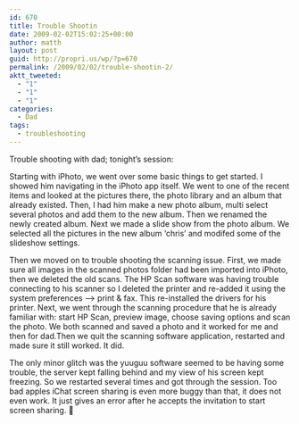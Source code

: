 ```yaml
---
id: 670
title: Trouble Shootin
date: 2009-02-02T15:02:25+00:00
author: matth
layout: post
guid: http://propri.us/wp/?p=670
permalink: /2009/02/02/trouble-shootin-2/
aktt_tweeted:
  - "1"
  - "1"
  - "1"
categories:
  - Dad
tags:
  - troubleshooting
---
```

Trouble shooting with dad; tonight&#8217;s session:

Starting with iPhoto, we went over some basic things to get started. I showed him navigating in the iPhoto app itself. We went to one of the recent items and looked at the pictures there, the photo library and an album that already existed. Then, I had him make a new photo album, multi select several photos and add them to the new album. Then we renamed the newly created album. Next we made a slide show from the photo album. We selected all the pictures in the new album &#8216;chris&#8217; and modifed some of the slideshow settings. 

Then we moved on to trouble shooting the scanning issue. First, we made sure all images in the scanned photos folder had been imported into iPhoto, then we deleted the old scans. The HP Scan software was having trouble connecting to his scanner so I deleted the printer and re-added it using the system preferences &#8211;> print & fax. This re-installed the drivers for his printer. Next, we went through the scanning procedure that he is already familiar with: start HP Scan, preview image, choose saving options and scan the photo. We both scanned and saved a photo<!--more--> and it worked for me and then for dad.Then we quit the scanning software application, restarted and made sure it still worked. It did.

The only minor glitch was the yuuguu software seemed to be having some trouble, the server kept falling behind and my view of his screen kept freezing. So we restarted several times and got through the session. Too bad apples iChat screen sharing is even more buggy than that, it does not even work. It just gives an error after he accepts the invitation to start screen sharing. 🙁